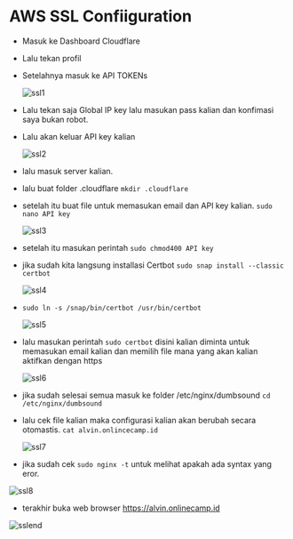 # AWS SSL Confiiguration

* Masuk ke Dashboard Cloudflare
* Lalu tekan profil
* Setelahnya masuk ke API TOKENs

  ![ssl1](https://user-images.githubusercontent.com/90166916/138695650-29c67888-9e5a-4c0d-b16a-b4e0001e19d0.png)


* Lalu tekan saja Global IP key lalu masukan pass kalian dan konfimasi saya bukan robot.
* Lalu akan keluar API key kalian

  ![ssl2](https://user-images.githubusercontent.com/90166916/138695641-87dc1b14-b26c-4c03-9e0c-bce96b90ec5e.png)

* lalu masuk server kalian.
* lalu buat folder .cloudflare `mkdir .cloudflare` 
* setelah itu buat file untuk memasukan email dan API key kalian. `sudo nano API key`

  ![ssl3](https://user-images.githubusercontent.com/90166916/138695639-d5dfa680-a2d3-4e15-931b-1415a5ff794b.png)


* setelah itu masukan perintah `sudo chmod400 API key`
* jika sudah kita langsung installasi Certbot `sudo snap install --classic certbot`

  ![ssl4](https://user-images.githubusercontent.com/90166916/138695635-fc9fabc9-d823-44ca-99a6-11e81fbd61a1.png)

* `sudo ln -s /snap/bin/certbot /usr/bin/certbot`

  ![ssl5](https://user-images.githubusercontent.com/90166916/138695634-cc645d77-6e31-4fd4-82fe-04e41b30005a.png)

* lalu masukan perintah `sudo certbot` disini kalian diminta untuk memasukan email kalian dan memilih file mana yang akan kalian aktifkan dengan https

  ![ssl6](https://user-images.githubusercontent.com/90166916/138695630-ed5a8afb-6f9b-4c2d-9eb5-e5310dc3cf33.png)

* jika sudah selesai semua masuk ke folder /etc/nginx/dumbsound `cd /etc/nginx/dumbsound`
* lalu cek file kalian maka configurasi kalian akan berubah secara otomastis. `cat alvin.onlincecamp.id`

  ![ssl7](https://user-images.githubusercontent.com/90166916/138695626-887d01cc-7655-4f04-96f5-fe33e63de6cd.png)


* jika sudah cek `sudo nginx -t` untuk melihat apakah ada syntax yang eror.

![ssl8](https://user-images.githubusercontent.com/90166916/138695623-c2166af4-8354-4075-b4db-1270b6bce8a9.png)

* terakhir buka web browser https://alvin.onlinecamp.id 

![sslend](https://user-images.githubusercontent.com/90166916/138695619-72603709-74a3-4bcf-8c73-9a85409df7bf.png)


